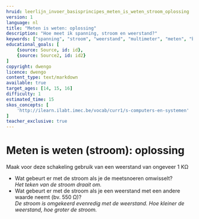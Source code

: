 ```yaml
---
hruid: leerlijn_invoer_basisprincipes_meten_is_weten_stroom_oplossing
version: 1
language: nl
title: "Meten is weten: oplossing"
description: "Hoe meet ik spanning, stroom en weerstand?"
keywords: ["spanning", "stroom", "weerstand", "multimeter", "meten", "basisprincipes", "microcontroller", "µC", "arduino", "dwenguino"]
educational_goals: [
    {source: Source, id: id}, 
    {source: Source2, id: id2}
]
copyright: dwengo
licence: dwengo
content_type: text/markdown
available: true
target_ages: [14, 15, 16]
difficulty: 1
estimated_time: 15
skos_concepts: [
    'http://ilearn.ilabt.imec.be/vocab/curr1/s-computers-en-systemen'
]
teacher_exclusive: true
---
```


# Meten is weten (stroom): oplossing

Maak voor deze schakeling gebruik van een weerstand van ongeveer 1 KΩ

<ul>
    <li>Wat gebeurt er met de stroom als je de meetsnoeren omwisselt?<br><em>Het teken van de stroom draait om.</em></li>
    <li>Wat gebeurt er met de stroom als je een weerstand met een andere waarde neemt (bv. 550 Ω)?<br><em>De stroom is omgekeerd evenredig met de weerstand. Hoe kleiner de weerstand, hoe groter de stroom.</em></li>
</ul>


